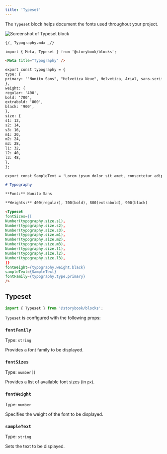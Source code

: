 ```yaml
---
title: 'Typeset'
---
```


<YouTubeCallout id="tyNIspWhFyU" title="Storybook for Design Systems - Typeset Doc Block" params='start=73' />

The `Typeset` block helps document the fonts used throughout your project.

![Screenshot of Typeset block](./doc-block-typeset.png)

```md
{/_ Typography.mdx _/}

import { Meta, Typeset } from '@storybook/blocks';

<Meta title="Typography" />

export const typography = {
type: {
primary: '"Nunito Sans", "Helvetica Neue", Helvetica, Arial, sans-serif',
},
weight: {
regular: '400',
bold: '700',
extrabold: '800',
black: '900',
},
size: {
s1: 12,
s2: 14,
s3: 16,
m1: 20,
m2: 24,
m3: 28,
l1: 32,
l2: 40,
l3: 48,
},
};

export const SampleText = 'Lorem ipsum dolor sit amet, consectetur adipiscing elit.';

# Typography

**Font:** Nunito Sans

**Weights:** 400(regular), 700(bold), 800(extrabold), 900(black)

<Typeset
fontSizes={[
Number(typography.size.s1),
Number(typography.size.s2),
Number(typography.size.s3),
Number(typography.size.m1),
Number(typography.size.m2),
Number(typography.size.m3),
Number(typography.size.l1),
Number(typography.size.l2),
Number(typography.size.l3),
]}
fontWeight={typography.weight.black}
sampleText={SampleText}
fontFamily={typography.type.primary}
/>
```

## Typeset

```js
import { Typeset } from '@storybook/blocks';
```

`Typeset` is configured with the following props:

### `fontFamily`

Type: `string`

Provides a font family to be displayed.

### `fontSizes`

Type: `number[]`

Provides a list of available font sizes (in `px`).

### `fontWeight`

Type: `number`

Specifies the weight of the font to be displayed.

### `sampleText`

Type: `string`

Sets the text to be displayed.
